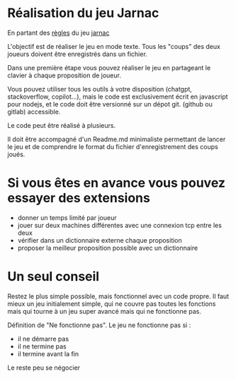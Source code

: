 # Réalisation du jeu Jarnac
En partant des [règles](./RegleJarnac.pdf) du jeu [jarnac](https://blackrockgames.fr/upload/imgs/810/boutiques/Jarnac%20fiche%20produit.pdf)

L'objectif est de réaliser le jeu en mode texte. 
Tous les "coups" des deux joueurs doivent être enregistrés dans un fichier.

Dans une première étape vous pouvez réaliser le jeu en partageant le clavier à chaque proposition de joueur. 

Vous pouvez utiliser tous les outils à votre disposition (chatgpt, stackoverflow, copilot...), mais le code est exclusivement écrit en javascript pour nodejs, et le code doit être versionné sur un dépot git. (github ou gitlab) accessible. 

Le code peut être réalisé à plusieurs. 

Il doit être accompagné d'un Readme.md minimaliste permettant de lancer le jeu et de comprendre le format du fichier d'enregistrement des coups joués.

# Si vous êtes en avance vous pouvez essayer des extensions
- donner un temps limité par joueur
- jouer sur deux machines différentes avec une connexion tcp entre les deux
- vérifier dans un dictionnaire externe chaque proposition
- proposer la meilleur proposition possible avec un dictionnaire


# Un seul conseil
Restez le plus simple possible, mais fonctionnel avec un code propre.
Il faut mieux un jeu initialement simple, qui ne couvre pas toutes les fonctions mais qui tourne à un jeu super avancé mais qui ne fonctionne pas. 

Définition de "Ne fonctionne pas".
Le jeu ne fonctionne pas si : 
 - il ne démarre pas
 - il ne termine pas
 - il termine avant la fin

Le reste peu se négocier

